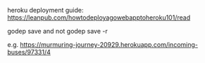 heroku deployment guide: https://leanpub.com/howtodeployagowebapptoheroku101/read

godep save and not godep save -r

e.g. https://murmuring-journey-20929.herokuapp.com/incoming-buses/97331/4